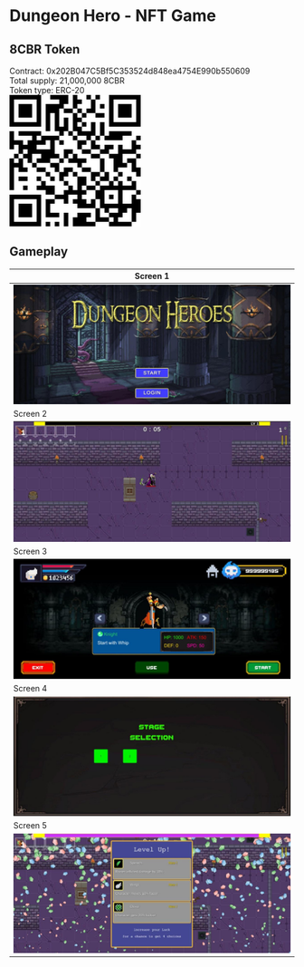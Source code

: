 # Dungeon Hero - NFT Game
## 8CBR Token
Contract: 0x202B047C5Bf5C353524d848ea4754E990b550609 \
Total supply: 21,000,000 8CBR \
Token type: ERC-20 \
![](https://raw.githubusercontent.com/phuchoangto/Dungeon-Hero/main/images/token-qr.png)
## Gameplay
|Screen 1|
|--------|
|![](https://raw.githubusercontent.com/phuchoangto/Dungeon-Hero/main/images/image19.jpg)|
|Screen 2|
|![](https://raw.githubusercontent.com/phuchoangto/Dungeon-Hero/main/images/image1.jpg)|
|Screen 3|
|![](https://raw.githubusercontent.com/phuchoangto/Dungeon-Hero/main/images/image22.jpg)|
|Screen 4|
|![](https://raw.githubusercontent.com/phuchoangto/Dungeon-Hero/main/images/image23.jpg)|
|Screen 5|
|![](https://raw.githubusercontent.com/phuchoangto/Dungeon-Hero/main/images/image2.jpg)|
